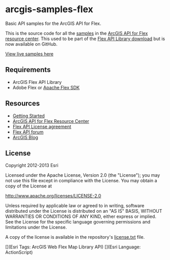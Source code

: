 # arcgis-samples-flex

Basic API samples for the ArcGIS API for Flex.

This is the source code for all the [samples](https://developers.arcgis.com/en/flex/sample-code/) in the  [ArcGIS API for Flex resource center](https://developers.arcgis.com/en/flex/).  This used to be part of the [Flex API Library download](http://links.esri.com/flex-api/latest-download) but is now available on GitHub.

[View live samples here](https://developers.arcgis.com/en/flex/sample-code/)

## Requirements
* ArcGIS Flex API Library
* Adobe Flex or [Apache Flex SDK](http://flex.apache.org/)

## Resources
* [Getting Started](https://developers.arcgis.com/en/flex/guide/getting-started.htm)
* [ArcGIS API for Flex Resource Center](http://links.esri.com/flex)
* [Flex API License agreement](http://www.esri.com/legal/pdfs/mla_e204_e300/english.pdf)
* [Flex API forum](http://forums.arcgis.com/forums/18-ArcGIS-API-for-Flex)
* [ArcGIS Blog](http://blogs.esri.com/esri/arcgis/tag/flex/)

## License
Copyright 2012-2013 Esri

Licensed under the Apache License, Version 2.0 (the "License");
you may not use this file except in compliance with the License.
You may obtain a copy of the License at

   http://www.apache.org/licenses/LICENSE-2.0

Unless required by applicable law or agreed to in writing, software
distributed under the License is distributed on an "AS IS" BASIS,
WITHOUT WARRANTIES OR CONDITIONS OF ANY KIND, either express or implied.
See the License for the specific language governing permissions and
limitations under the License.

A copy of the license is available in the repository's [license.txt](license.txt) file.

[](Esri Tags: ArcGIS Web Flex Map Library API)
[](Esri Language: ActionScript)
